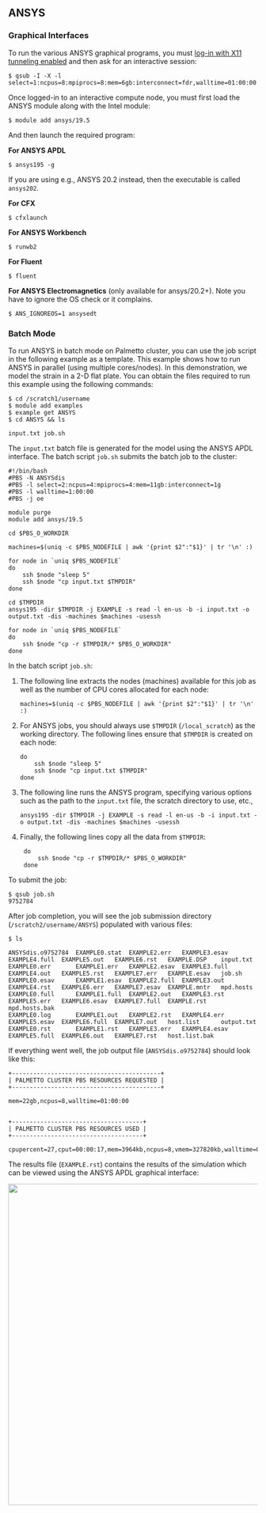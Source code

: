 ## ANSYS

### Graphical Interfaces

To run the various ANSYS graphical programs,
you must [log-in with X11 tunneling enabled](https://www.palmetto.clemson.edu/palmetto/basic/x11_tunneling/)
and then ask for an interactive session:

~~~
$ qsub -I -X -l select=1:ncpus=8:mpiprocs=8:mem=6gb:interconnect=fdr,walltime=01:00:00
~~~

Once logged-in to an interactive compute node,
you must first load the ANSYS module along with the Intel module:

~~~
$ module add ansys/19.5

~~~

And then launch the required program:

**For ANSYS APDL**

~~~
$ ansys195 -g
~~~

If you are using e.g., ANSYS 20.2 instead, then the executable is called `ansys202`.

**For CFX**

~~~
$ cfxlaunch
~~~

**For ANSYS Workbench**

~~~
$ runwb2
~~~

**For Fluent**

~~~
$ fluent
~~~

**For ANSYS Electromagnetics** (only available for ansys/20.2+). Note you have to ignore the OS check or it complains.

~~~
$ ANS_IGNOREOS=1 ansysedt
~~~

### Batch Mode

To run ANSYS in batch mode on Palmetto cluster,
you can use the job script in the following example as a template.
This example shows how to run ANSYS in parallel (using multiple cores/nodes).
In this demonstration, we model the strain in a 2-D flat plate.
You can obtain the files required to run this example
using the following commands:

~~~
$ cd /scratch1/username
$ module add examples
$ example get ANSYS
$ cd ANSYS && ls

input.txt job.sh
~~~

The `input.txt` batch file is generated for the model using the ANSYS APDL interface.
The batch script `job.sh` submits the batch job to the cluster:

~~~
#!/bin/bash
#PBS -N ANSYSdis
#PBS -l select=2:ncpus=4:mpiprocs=4:mem=11gb:interconnect=1g
#PBS -l walltime=1:00:00
#PBS -j oe

module purge
module add ansys/19.5

cd $PBS_O_WORKDIR

machines=$(uniq -c $PBS_NODEFILE | awk '{print $2":"$1}' | tr '\n' :)

for node in `uniq $PBS_NODEFILE`
do
    ssh $node "sleep 5"
    ssh $node "cp input.txt $TMPDIR"
done

cd $TMPDIR
ansys195 -dir $TMPDIR -j EXAMPLE -s read -l en-us -b -i input.txt -o output.txt -dis -machines $machines -usessh

for node in `uniq $PBS_NODEFILE`
do
    ssh $node "cp -r $TMPDIR/* $PBS_O_WORKDIR"
done
~~~

In the batch script `job.sh`:

1. The following line extracts the nodes (machines) available for this job
   as well as the number of CPU cores allocated for each node:

   ~~~
   machines=$(uniq -c $PBS_NODEFILE | awk '{print $2":"$1}' | tr '\n' :)
   ~~~  

2. For ANSYS jobs, you should always use `$TMPDIR` (`/local_scratch`) as the working directory.
   The following lines ensure that `$TMPDIR` is created on each node:

   ~~~
   do
       ssh $node "sleep 5"
       ssh $node "cp input.txt $TMPDIR"
   done
   ~~~  

3. The following line runs the ANSYS program, specifying various options
   such as the path to the `input.txt` file, the scratch directory to use, etc.,

   ~~~
   ansys195 -dir $TMPDIR -j EXAMPLE -s read -l en-us -b -i input.txt -o output.txt -dis -machines $machines -usessh
   ~~~  

4. Finally, the following lines copy all the data
   from `$TMPDIR`:

   ~~~
	do
		ssh $node "cp -r $TMPDIR/* $PBS_O_WORKDIR"
	done
   ~~~

To submit the job:

~~~
$ qsub job.sh
9752784
~~~

After job completion, you will see the job submission directory (`/scratch2/username/ANSYS`)
populated with various files:

~~~
$ ls

ANSYSdis.o9752784  EXAMPLE0.stat  EXAMPLE2.err   EXAMPLE3.esav  EXAMPLE4.full  EXAMPLE5.out   EXAMPLE6.rst   EXAMPLE.DSP    input.txt
EXAMPLE0.err       EXAMPLE1.err   EXAMPLE2.esav  EXAMPLE3.full  EXAMPLE4.out   EXAMPLE5.rst   EXAMPLE7.err   EXAMPLE.esav   job.sh
EXAMPLE0.esav      EXAMPLE1.esav  EXAMPLE2.full  EXAMPLE3.out   EXAMPLE4.rst   EXAMPLE6.err   EXAMPLE7.esav  EXAMPLE.mntr   mpd.hosts
EXAMPLE0.full      EXAMPLE1.full  EXAMPLE2.out   EXAMPLE3.rst   EXAMPLE5.err   EXAMPLE6.esav  EXAMPLE7.full  EXAMPLE.rst    mpd.hosts.bak
EXAMPLE0.log       EXAMPLE1.out   EXAMPLE2.rst   EXAMPLE4.err   EXAMPLE5.esav  EXAMPLE6.full  EXAMPLE7.out   host.list      output.txt
EXAMPLE0.rst       EXAMPLE1.rst   EXAMPLE3.err   EXAMPLE4.esav  EXAMPLE5.full  EXAMPLE6.out   EXAMPLE7.rst   host.list.bak
~~~

If everything went well, the job output file (`ANSYSdis.o9752784`) should look like this:

~~~
+------------------------------------------+
| PALMETTO CLUSTER PBS RESOURCES REQUESTED |
+------------------------------------------+

mem=22gb,ncpus=8,walltime=01:00:00


+-------------------------------------+
| PALMETTO CLUSTER PBS RESOURCES USED |
+-------------------------------------+

cpupercent=27,cput=00:00:17,mem=3964kb,ncpus=8,vmem=327820kb,walltime=00:01:07
~~~

The results file (`EXAMPLE.rst`)
contains the results of the simulation which can be viewed
using the ANSYS APDL graphical interface:

<img src="{{site.baseurl}}/images/ansys-screenshot-results.png" style="width:650px">
